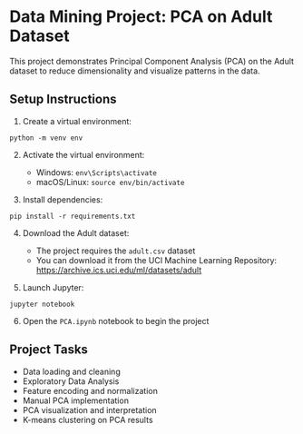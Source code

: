 # Data Mining Project: PCA on Adult Dataset

This project demonstrates Principal Component Analysis (PCA) on the Adult dataset to reduce dimensionality and visualize patterns in the data.

## Setup Instructions

1. Create a virtual environment:
```
python -m venv env
```

2. Activate the virtual environment:
   - Windows: `env\Scripts\activate`
   - macOS/Linux: `source env/bin/activate`

3. Install dependencies:
```
pip install -r requirements.txt
```

4. Download the Adult dataset:
   - The project requires the `adult.csv` dataset
   - You can download it from the UCI Machine Learning Repository: https://archive.ics.uci.edu/ml/datasets/adult

5. Launch Jupyter:
```
jupyter notebook
```

6. Open the `PCA.ipynb` notebook to begin the project

## Project Tasks

- Data loading and cleaning
- Exploratory Data Analysis
- Feature encoding and normalization
- Manual PCA implementation
- PCA visualization and interpretation
- K-means clustering on PCA results 